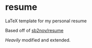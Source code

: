# resume
LaTeX template for my personal resume

Based off of [sb2nov/resume](https://github.com/sb2nov/resume/)

*Heavily* modified and extended.
